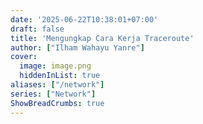 ```yaml
---
date: '2025-06-22T10:38:01+07:00'
draft: false
title: 'Mengungkap Cara Kerja Traceroute'
author: ["Ilham Wahayu Yanre"]
cover:
  image: image.png
  hiddenInList: true
aliases: ["/network"]
series: ["Network"]
ShowBreadCrumbs: true
---
```

